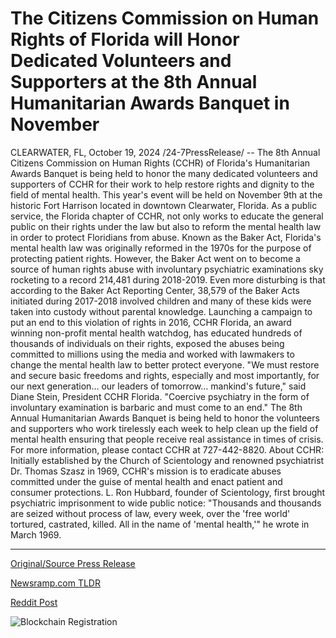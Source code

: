 # The Citizens Commission on Human Rights of Florida will Honor Dedicated Volunteers and Supporters at the 8th Annual Humanitarian Awards Banquet in November

CLEARWATER, FL, October 19, 2024 /24-7PressRelease/ -- The 8th Annual Citizens Commission on Human Rights (CCHR) of Florida's Humanitarian Awards Banquet is being held to honor the many dedicated volunteers and supporters of CCHR for their work to help restore rights and dignity to the field of mental health.  This year's event will be held on November 9th at the historic Fort Harrison located in downtown Clearwater, Florida.  As a public service, the Florida chapter of CCHR, not only works to educate the general public on their rights under the law but also to reform the mental health law in order to protect Floridians from abuse.  Known as the Baker Act, Florida's mental health law was originally reformed in the 1970s for the purpose of protecting patient rights. However, the Baker Act went on to become a source of human rights abuse with involuntary psychiatric examinations sky rocketing to a record 214,481 during 2018-2019.  Even more disturbing is that according to the Baker Act Reporting Center, 38,579 of the Baker Acts initiated during 2017-2018 involved children and many of these kids were taken into custody without parental knowledge.   Launching a campaign to put an end to this violation of rights in 2016, CCHR Florida, an award winning non-profit mental health watchdog, has educated hundreds of thousands of individuals on their rights, exposed the abuses being committed to millions using the media and worked with lawmakers to change the mental health law to better protect everyone.   "We must restore and secure basic freedoms and rights, especially and most importantly, for our next generation… our leaders of tomorrow… mankind's future," said Diane Stein, President CCHR Florida. "Coercive psychiatry in the form of involuntary examination is barbaric and must come to an end."   The 8th Annual Humanitarian Awards Banquet is being held to honor the volunteers and supporters who work tirelessly each week to help clean up the field of mental health ensuring that people receive real assistance in times of crisis. For more information, please contact CCHR at 727-442-8820.  About CCHR: Initially established by the Church of Scientology and renowned psychiatrist Dr. Thomas Szasz in 1969, CCHR's mission is to eradicate abuses committed under the guise of mental health and enact patient and consumer protections. L. Ron Hubbard, founder of Scientology, first brought psychiatric imprisonment to wide public notice: "Thousands and thousands are seized without process of law, every week, over the 'free world' tortured, castrated, killed. All in the name of 'mental health,'" he wrote in March 1969. 

---

[Original/Source Press Release](https://www.24-7pressrelease.com/press-release/515403/the-citizens-commission-on-human-rights-of-florida-will-honor-dedicated-volunteers-and-supporters-at-the-8th-annual-humanitarian-awards-banquet-in-november)
                    

[Newsramp.com TLDR](https://newsramp.com/curated-news/cchr-florida-to-honor-volunteers-and-supporters-at-8th-annual-humanitarian-awards-banquet/443532af114ed852d42373aa85b1db08) 

 



[Reddit Post](https://www.reddit.com/r/AwardsAndRecognition/comments/1g73h16/cchr_florida_to_honor_volunteers_and_supporters/) 



![Blockchain Registration](https://cdn.newsramp.app/24-7PressRelease/qrcode/2410/19/archcSSJ.webp)